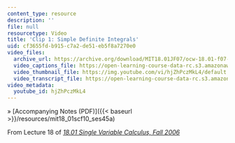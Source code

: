 ```yaml
---
content_type: resource
description: ''
file: null
resourcetype: Video
title: 'Clip 1: Simple Definite Integrals'
uid: cf3655fd-b915-c7a2-de51-eb5f8a7270e0
video_files:
  archive_url: https://archive.org/download/MIT18.01JF07/ocw-18.01-f07-lec18_300k.mp4
  video_captions_file: https://open-learning-course-data-rc.s3.amazonaws.com/18-01sc-single-variable-calculus-fall-2010/78f102249ed15120951fb1c4cbb5301d_hjZhPczMkL4.vtt
  video_thumbnail_file: https://img.youtube.com/vi/hjZhPczMkL4/default.jpg
  video_transcript_file: https://open-learning-course-data-rc.s3.amazonaws.com/18-01sc-single-variable-calculus-fall-2010/3d2af9ea5f95ba45ec8345da184314da_hjZhPczMkL4.pdf
video_metadata:
  youtube_id: hjZhPczMkL4
---
```


» [Accompanying Notes (PDF)]({{< baseurl >}}/resources/mit18_01scf10_ses45a)

From Lecture 18 of [_18.01 Single Variable Calculus, Fall 2006_](/courses/18-01-single-variable-calculus-fall-2006/pages/video-lectures)